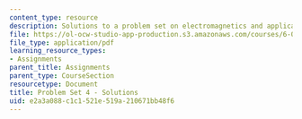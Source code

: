 ```yaml
---
content_type: resource
description: Solutions to a problem set on electromagnetics and applications.
file: https://ol-ocw-studio-app-production.s3.amazonaws.com/courses/6-013-electromagnetics-and-applications-fall-2005/e2a3a088c1c1521e519a210671bb48f6_ps4_solution.pdf
file_type: application/pdf
learning_resource_types:
- Assignments
parent_title: Assignments
parent_type: CourseSection
resourcetype: Document
title: Problem Set 4 - Solutions
uid: e2a3a088-c1c1-521e-519a-210671bb48f6
---
```

